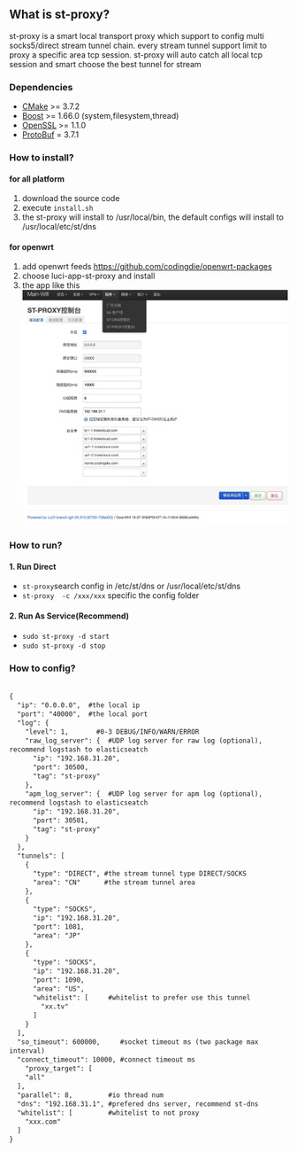 ## What is st-proxy?  
st-proxy is a smart local transport proxy which support to config multi socks5/direct stream tunnel chain. every stream tunnel support limit to proxy a specific area tcp session. st-proxy will auto catch all local tcp session and smart choose the best tunnel for stream

### Dependencies
- [CMake](https://cmake.org/) >= 3.7.2
- [Boost](http://www.boost.org/) >= 1.66.0 (system,filesystem,thread)
- [OpenSSL](https://www.openssl.org/) >= 1.1.0
- [ProtoBuf](https://www.openssl.org/) = 3.7.1 

### How to install?  
#### for all platform  
1. download the source code
2. execute ```install.sh```
3. the st-proxy will install to /usr/local/bin, the default configs will install to /usr/local/etc/st/dns   
#### for openwrt 
1. add openwrt feeds https://github.com/codingdie/openwrt-packages
2. choose luci-app-st-proxy and install
3. the app like this![image](docs/st-proxy-openwrt.jpg)

### How to run?  
#### 1. Run Direct  
* `st-proxy`search config in /etc/st/dns or /usr/local/etc/st/dns
* `st-proxy  -c /xxx/xxx`  specific the config folder
#### 2. Run As Service(Recommend)
* `sudo st-proxy -d start`  
* `sudo st-proxy -d stop`  

### How to config?  
```

{
  "ip": "0.0.0.0",  #the local ip
  "port": "40000",  #the local port
  "log": {
    "level": 1,       #0-3 DEBUG/INFO/WARN/ERROR
    "raw_log_server": {  #UDP log server for raw log (optional), recommend logstash to elasticseatch
      "ip": "192.168.31.20",
      "port": 30500,
      "tag": "st-proxy"
    },
    "apm_log_server": {  #UDP log server for apm log (optional), recommend logstash to elasticseatch
      "ip": "192.168.31.20",
      "port": 30501,
      "tag": "st-proxy"
    }
  },
  "tunnels": [
    {
      "type": "DIRECT", #the stream tunnel type DIRECT/SOCKS
      "area": "CN"      #the stream tunnel area
    },
    {
      "type": "SOCKS",
      "ip": "192.168.31.20",
      "port": 1081,
      "area": "JP"
    },
    {
      "type": "SOCKS",
      "ip": "192.168.31.20",
      "port": 1090,
      "area": "US",
      "whitelist": [     #whitelist to prefer use this tunnel
        "xx.tv"
      ]
    }
  ],
  "so_timeout": 600000,     #socket timeout ms (two package max interval)
  "connect_timeout": 10000, #connect timeout ms
    "proxy_target": [
    "all"
  ],
  "parallel": 8,         #io thread num 
  "dns": "192.168.31.1", #prefered dns server, recommend st-dns
  "whitelist": [         #whitelist to not proxy
    "xxx.com"
  ]
}
```

     

